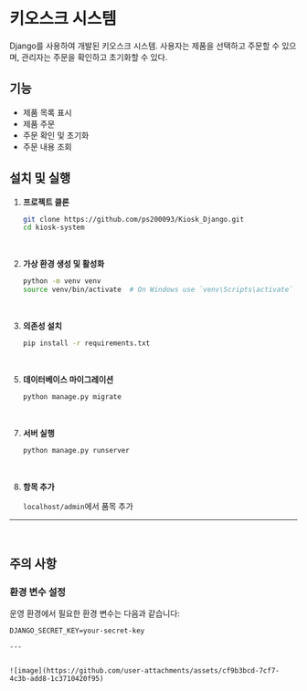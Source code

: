 # 키오스크 시스템

Django를 사용하여 개발된 키오스크 시스템. 사용자는 제품을 선택하고 주문할 수 있으며, 관리자는 주문을 확인하고 초기화할 수 있다.

## 기능

- 제품 목록 표시
- 제품 주문
- 주문 확인 및 초기화
- 주문 내용 조회

## 설치 및 실행

1. **프로젝트 클론**
   ```bash
   git clone https://github.com/ps200093/Kiosk_Django.git
   cd kiosk-system
</br>

2. **가상 환경 생성 및 활성화**
   ```bash
   python -m venv venv
   source venv/bin/activate  # On Windows use `venv\Scripts\activate`
</br>

3. **의존성 설치**
   ```bash
   pip install -r requirements.txt
</br>

5. **데이터베이스 마이그레이션**
   ```bash
   python manage.py migrate
</br>

7. **서버 실행**
   ```bash
   python manage.py runserver
</br>

8. **항목 추가**
   
   `localhost/admin`에서 품목 추가 
---
</br>

## 주의 사항
### 환경 변수 설정
운영 환경에서 필요한 환경 변수는 다음과 같습니다:
```plaintext
DJANGO_SECRET_KEY=your-secret-key

---


![image](https://github.com/user-attachments/assets/cf9b3bcd-7cf7-4c3b-add8-1c3710420f95)

